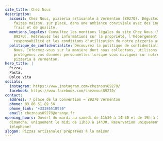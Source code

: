 ```yaml
---
site_title: Chez Nous
description:
  accueil: Chez Nous, pizzeria artisanale à Vermenton (89270). Dégustez des pizzas
    faites maison, sur place, dans une ambiance conviviale avec des ingrédients
    frais et de qualité.
  mentions_legales: Consultez les mentions légales du site Chez Nous (Vermenton,
    89270). Retrouvez les informations sur la propriété, l'hébergement, la
    responsabilité et les conditions d'utilisation de notre pizzeria artisanale.
  politique_de_confidentialite: Découvrez la politique de confidentialité de Chez
    Nous. Informez-vous sur la manière dont nous collectons, utilisons et
    protégeons vos données personnelles lorsque vous naviguez sur notre site de
    pizzeria à Vermenton.
hero_title: |
  Pizza,
  Pasta,
  Dolce vita
socials:
  instagram: https://www.instagram.com/cheznous89270/
  facebook: https://www.facebook.com/cheznous89270/
contact:
  address: 7 place de la Convention – 89270 Vermenton
  phone: 03 86 51 89 56
  phone_link: "+33386518956"
  email: cheznous89270@orange.fr
opening_hours: Ouvert du mardi au samedi de 11h30 à 14h30 et de 19h à 21h. Le
  dimanche, uniquement le midi de 11h30 à 14h30. Reservation uniquement par
  telephone!
slogan: Pizzas artisanales préparées à la maison
---
```

